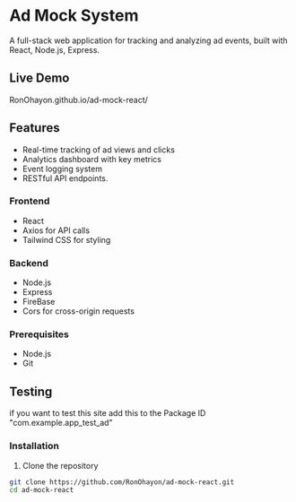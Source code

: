 # Ad Mock System

A full-stack web application for tracking and analyzing ad events, built with React, Node.js, Express.

## Live Demo
RonOhayon.github.io/ad-mock-react/

## Features

- Real-time tracking of ad views and clicks
- Analytics dashboard with key metrics
- Event logging system
- RESTful API endpoints.


### Frontend
- React
- Axios for API calls
- Tailwind CSS for styling

### Backend
- Node.js
- Express
- FireBase
- Cors for cross-origin requests

### Prerequisites
- Node.js
- Git
## Testing 
if you want to test this site add this to the Package ID "com.example.app_test_ad" 

### Installation

1. Clone the repository
```bash
git clone https://github.com/RonOhayon/ad-mock-react.git
cd ad-mock-react
